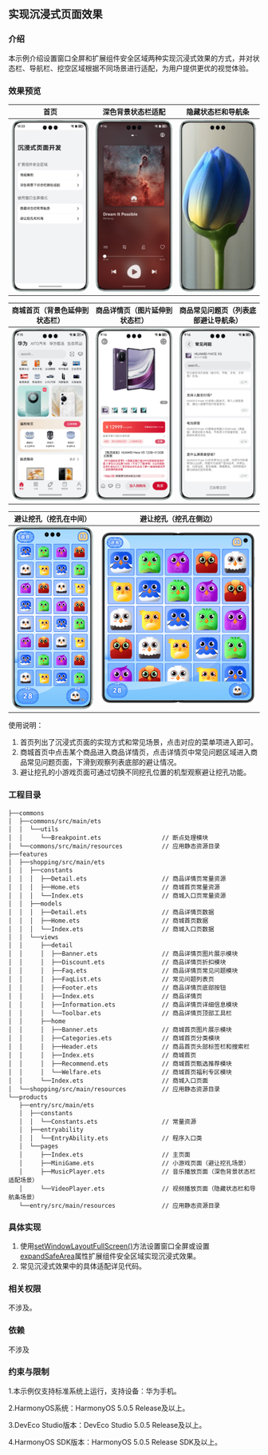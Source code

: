 ## 实现沉浸式页面效果

### 介绍

本示例介绍设置窗口全屏和扩展组件安全区域两种实现沉浸式效果的方式，并对状态栏、导航栏、挖空区域根据不同场景进行适配，为用户提供更优的视觉体验。

### 效果预览

| 首页                                           | 深色背景状态栏适配                                      | 隐藏状态栏和导航条                                     |
|----------------------------------------------|------------------------------------------------|-----------------------------------------------|
| ![](./screenshots/devices/home.png)          | ![](./screenshots/devices/music_player.png)    | ![](./screenshots/devices/video_player.png)   |

| 商城首页（背景色延伸到状态栏）                              | 商品详情页（图片延伸到状态栏）                                | 商品常见问题页（列表底部避让导航条）                            |
| -------------------------------------        | ---------------------------------------------  | --------------------------------------------- |
| ![](./screenshots/devices/shopping_home.png) | ![](./screenshots/devices/shopping_detail.png) | ![](./screenshots/devices/shopping_faq.png)   |

| 避让挖孔（挖孔在中间）                              | 避让挖孔（挖孔在侧边）                                  |
|------------------------------------------|----------------------------------------------|
| ![](./screenshots/devices/mini_game.png) | ![](./screenshots/devices/mini_game_big.png) |

使用说明：

1. 首页列出了沉浸式页面的实现方式和常见场景，点击对应的菜单项进入即可。
2. 商城首页中点击某个商品进入商品详情页，点击详情页中常见问题区域进入商品常见问题页面，下滑到观察列表底部的避让情况。
3. 避让挖孔的小游戏页面可通过切换不同挖孔位置的机型观察避让挖孔功能。

### 工程目录

```
├──commons
│  ├──commons/src/main/ets
│  │  └──utils	                    
│  │     └──Breakpoint.ets                 // 断点处理模块
│  └──commons/src/main/resources           // 应用静态资源目录
├──features
│  ├──shopping/src/main/ets
│  │  ├──constants
│  │  │  ├──Detail.ets                     // 商品详情页常量资源
│  │  │  ├──Home.ets                       // 商城首页常量资源
│  │  │  └──Index.ets                      // 商城入口页常量资源
│  │  ├──models
│  │  │  ├──Detail.ets                     // 商品详情页数据
│  │  │  ├──Home.ets                       // 商城首页数据
│  │  │  └──Index.ets                      // 商城入口页数据
│  │  └──views	                    
│  │     ├──detail
│  │     │  ├──Banner.ets                  // 商品详情页图片展示模块
│  │     │  ├──Discount.ets                // 商品详情页折扣模块
│  │     │  ├──Faq.ets                     // 商品详情页常见问题模块
│  │     │  ├──FaqList.ets                 // 常见问题列表页
│  │     │  ├──Footer.ets                  // 商品详情页底部按钮
│  │     │  ├──Index.ets                   // 商品详情页
│  │     │  ├──Information.ets             // 商品详情页详细信息模块
│  │     │  └──Toolbar.ets                 // 商品详情页顶部工具栏
│  │  	 ├──home
│  │     │  ├──Banner.ets                  // 商城首页图片展示模块
│  │     │  ├──Categories.ets              // 商城首页分类模块
│  │     │  ├──Header.ets                  // 商品首页头部标签栏和搜索栏
│  │     │  ├──Index.ets                   // 商城首页
│  │     │  ├──Recommend.ets               // 商城首页甄选推荐模块
│  │     │  └──Welfare.ets                 // 商城首页福利专区模块
│  │     └──Index.ets                      // 商城入口页面
│  └──shopping/src/main/resources          // 应用静态资源目录
└──products                  
   ├──entry/src/main/ets
   │  ├──constants
   │  │  └──Constants.ets                  // 常量资源
   │  ├──entryability
   │  │  └──EntryAbility.ets               // 程序入口类
   │  └──pages    
   │     ├──Index.ets                      // 主页面     
   │     ├──MiniGame.ets                   // 小游戏页面（避让挖孔场景） 
   │     ├──MusicPlayer.ets                // 音乐播放页面（深色背景状态栏适配场景） 
   │     └──VideoPlayer.ets                // 视频播放页面（隐藏状态栏和导航条场景）
   └──entry/src/main/resources             // 应用静态资源目录
```

### 具体实现

1. 使用[setWindowLayoutFullScreen()](https://developer.huawei.com/consumer/cn/doc/harmonyos-references/arkts-apis-window-window#setwindowlayoutfullscreen9)方法设置窗口全屏或设置[expandSafeArea](https://developer.huawei.com/consumer/cn/doc/harmonyos-references/ts-universal-attributes-expand-safe-area#expandsafearea)属性扩展组件安全区域实现沉浸式效果。
2. 常见沉浸式效果中的具体适配详见代码。

### 相关权限

不涉及。

### 依赖

不涉及

### 约束与限制

1.本示例仅支持标准系统上运行，支持设备：华为手机。

2.HarmonyOS系统：HarmonyOS 5.0.5 Release及以上。

3.DevEco Studio版本：DevEco Studio 5.0.5 Release及以上。

4.HarmonyOS SDK版本：HarmonyOS 5.0.5 Release SDK及以上。

